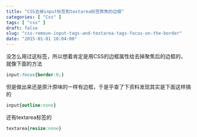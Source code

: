 ```yaml
---
title: "CSS去掉input标签和textarea标签聚焦的边框"
categories: [ "Css" ]
tags: [ "css" ]
draft: false
slug: "css-remove-input-tags-and-textarea-tags-focus-on-the-border"
date: "2015-01-01 10:04:00"
---
```


没怎么用过这标签，所以想着肯定是用CSS的边框属性给去掉聚焦后的边框的，就像下面的方法
```css
input:focus{border:0;}
```
但是做出来还是原汁原味的一样有边框，于是乎查了下资料发现其实是下面这样搞的
```css
input{outline:none} 
```
还有textarea标签的
```css
textarea{resize:none} 
```
